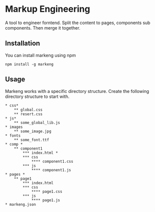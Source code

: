 # Markup Engineering

A tool to engineer forntend. Split the content to pages, components sub components. Then merge it together. 

## Installation

You can install markeng using npm 

    npm install -g markeng

## Usage

Markeng works with a specific directory structure. Create the following directory structure to start with.

    * css*
        ** global.css
        ** resert.css
    * js*
        ** some_global_lib.js
    * images
        ** some_image.jpg
    * fonts
        ** some_font.ttf
    * comp *
        ** component1
            *** index.html *
            *** css
                **** component1.css
            *** js
                **** component1.js
    * pages *
        ** page1
            *** index.html
            *** css
                **** page1.css
            *** js
                **** page1.js
    * markeng.json

